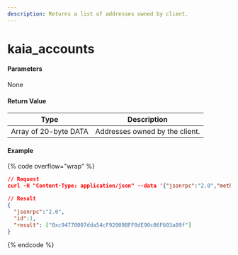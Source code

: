 ```yaml
---
description: Returns a list of addresses owned by client.
---
```


# kaia\_accounts

#### **Parameters**

None

#### **Return Value**

| Type                  | Description                    |
| --------------------- | ------------------------------ |
| Array of 20-byte DATA | Addresses owned by the client. |

#### Example

{% code overflow="wrap" %}
```json
// Request
curl -H "Content-Type: application/json" --data '{"jsonrpc":"2.0","method":"kaia_accounts","params":[],"id":1}' http://klaytn.blockpi.network/v1/rpc/your-api-key

// Result
{
  "jsonrpc":"2.0",
  "id":1,
  "result": ["0xc94770007dda54cF92009BFF0dE90c06F603a09f"]
}
```
{% endcode %}
